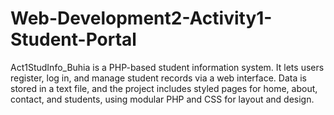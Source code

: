 # Web-Development2-Activity1-Student-Portal
Act1StudInfo_Buhia is a PHP-based student information system. It lets users register, log in, and manage student records via a web interface. Data is stored in a text file, and the project includes styled pages for home, about, contact, and students, using modular PHP and CSS for layout and design.
